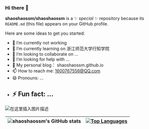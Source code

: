 ### Hi there 👋

**shaoshaossm/shaoshaossm** is a ✨ _special_ ✨ repository because its `README.md` (this file) appears on your GitHub profile.

Here are some ideas to get you started:

- 🔭 I’m currently not working 
- 🌱 I’m currently learning on 浙江师范大学行知学院
- 👯 I’m looking to collaborate on ...
- 🤔 I’m looking for help with ...
- 💬 My personal blog： shaoshaossm.github.io
- 📫 How to reach me: 1600767556@QQ.com
- 😄 Pronouns: ...
- ⚡ Fun fact: ...
  -

![在这里插入图片描述](https://img-blog.csdnimg.cn/eaaa13602729498794750c867379e70d.png)

| ![shaoshaossm's GitHub stats](https://github-readme-stats.vercel.app/api?username=shaoshaossm&show_icons=true&theme=onedark&include_all_commits) | [![Top Languages](https://github-readme-stats.vercel.app/api/top-langs/?username=shaoshaossm&hide=javascript,html&layout=compact)](https://github.com/anuraghazra/github-readme-stats) |
| ------------------------------------------------------------ | ------------------------------------------------------------ |

